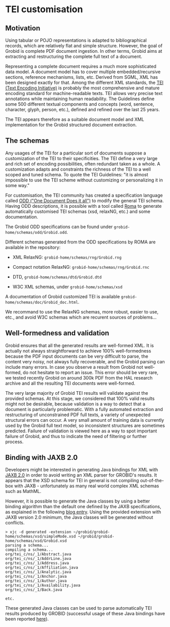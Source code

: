 <h1>TEI customisation</h1>

## Motivation

Using tabular or POJO representations is adapted to bibliographical records, which are relatively flat and simple structure. However, the goal of Grobid is complete PDF document ingestion. In other terms, Grobid aims at extracting and restructuring the complete full text of a document. 

Representing a complete document requires a much more sophisticated data model. A document model has to cover multiple embedded/recursive sections, reference mechanisms, lists, etc. Derived from SGML, XML has been designed exactly for that. Among the different XML standards, the [TEI (Text Encoding Initiative)](<http://www.tei-c.org>) is probably the most comprehensive and mature encoding standard for machine-readable texts. TEI allows very precise text annotations while maintaining human readability. The Guidelines define some 500 different textual components and concepts (word, sentence, character, glyph, person, etc.), defined and refined over the last 25 years. 

The TEI appears therefore as a suitable document model and XML implementation for the Grobid structured document extraction.


## The schemas

Any usages of the TEI for a particular sort of documents suppose a customization of the TEI to their specificities. The TEI define a very large and rich set of encoding possibilities, often redundant taken as a whole. A customization adapts and constraints the richness of the TEI to a well scoped and tuned schema. To quote the TEI Guidelines: "it is almost impossible to use the TEI scheme without customizing or personalizing it in some way."

For customisation, the TEI community has created a specification language called [ODD ("One Document Does it all")](<http://www.tei-c.org/Guidelines/Customization/odds.xml>) to modify the general TEI schema. Having ODD descriptions, it is possible with a tool called [Roma](<http://www.tei-c.org/Roma>) to generate automatically customised TEI schemas (xsd, relaxNG, etc.) and some documentation. 

The Grobid ODD specifications can be found under `grobid-home/schemas/odd/Grobid.odd`.

Different schemas generated from the ODD specifications by ROMA are available in the repository:

* XML RelaxNG: `grobid-home/schemas/rng/Grobid.rng`

* Compact notation RelaxNG: `grobid-home/schemas/rng/Grobid.rnc`

* DTD, `grobid-home/schemas/dtd/Grobid.dtd`

* W3C XML schemas, under `grobid-home/schemas/xsd`

A documentation of Grobid customized TEI is available `grobid-home/schemas/doc/Grobid_doc.html`. 

We recommand to use the RelaxNG schemas, more robust, easier to use, etc., and avoid W3C schemas which are recurent sources of problems... 

## Well-formedness and validation

Grobid ensures that all the generated results are well-formed XML. It is actually not always straightforward to achieve 100% well-formedness because the PDF input documents can be very difficult to parse, the content very noisy, not always fully recoverable, and the Grobid parsing can include many errors. In case you observe a result from Grobid not well-formed, do not hesitate to report an issue. This error should be very rare, we tested recently Grobid on around 300k PDF from the HAL research archive and all the resulting TEI documents were well-formed. 

The very large majority of Grobid TEI results will validate against the provided schemas. At this stage, we considered that 100% valid results might not be desirable, because validation is a way to detect that a document is particularly problematic. With a fully automated extraction and restructuring of unconstrained PDF full texts, a variety of unexpected structural errors can occur. A very small amount of training data is currently used by the Grobid full text model, so inconsistent structures are sometimes predicted. Failure of validation is viewed here as a way to spot important failure of Grobid, and thus to indicate the need of filtering or further process. 


## Binding with JAXB 2.0

Developers might be interested in generating Java bindings for XML with [JAXB 2.0](<https://jaxb.java.net>) in order to avoid writing an XML parser for GROBID's results. It appears that the XSD schema for TEI in general is not compiling out-of-the-box with JAXB - unfortunately as many real world complex XML schemas such as MathML. 

However, it is possible to generate the Java classes by using a better binding algorithm than the default one defined by the JAXB specifications, as explained in the following [blog entry](<https://weblogs.java.net/blog/kohsuke/archive/2006/03/simple_and_bett.html>). Using the provided extension with JAXB version 2.0 minimum, the Java classes will be generated without conflicts. 

    > xjc -d generated -extension ~/grobid/grobid-home/schemas/xsd/simpleMode.xsd ~/grobid/grobid-home/schemas/xsd/Grobid.xsd
	parsing a schema...
	compiling a schema...
	org/tei_c/ns/_1/Abstract.java
	org/tei_c/ns/_1/AddrLine.java
	org/tei_c/ns/_1/Address.java
	org/tei_c/ns/_1/Affiliation.java
	org/tei_c/ns/_1/Analytic.java
	org/tei_c/ns/_1/Anchor.java
	org/tei_c/ns/_1/Author.java
	org/tei_c/ns/_1/Availability.java
	org/tei_c/ns/_1/Back.java
	
	etc.
	
These generated Java classes can be used to parse automatically TEI results produced by GROBID (successful usage of these Java bindings have been reported [here](<https://github.com/kermitt2/grobid/issues/113#issuecomment-239162316>)). 
